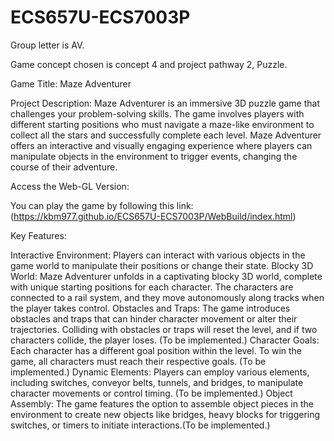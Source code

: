 # ECS657U-ECS7003P
Group letter is AV.

Game concept chosen is concept 4 and project pathway 2, Puzzle.

Game Title: Maze Adventurer

Project Description:
Maze Adventurer is an immersive 3D puzzle game that challenges your problem-solving skills. The game involves players with different starting positions who must navigate a maze-like environment to collect all the stars and successfully complete each level. Maze Adventurer offers an interactive and visually engaging experience where players can manipulate objects in the environment to trigger events, changing the course of their adventure.

Access the Web-GL Version:

You can play the game by following this link: (https://kbm977.github.io/ECS657U-ECS7003P/WebBuild/index.html)

Key Features:

Interactive Environment: Players can interact with various objects in the game world to manipulate their positions or change their state.
Blocky 3D World: Maze Adventurer unfolds in a captivating blocky 3D world, complete with unique starting positions for each character. The characters are connected to a rail system, and they move autonomously along tracks when the player takes control.
Obstacles and Traps: The game introduces obstacles and traps that can hinder character movement or alter their trajectories. Colliding with obstacles or traps will reset the level, and if two characters collide, the player loses. (To be implemented.)
Character Goals: Each character has a different goal position within the level. To win the game, all characters must reach their respective goals. (To be implemented.)
Dynamic Elements: Players can employ various elements, including switches, conveyor belts, tunnels, and bridges, to manipulate character movements or control timing. (To be implemented.)
Object Assembly: The game features the option to assemble object pieces in the environment to create new objects like bridges, heavy blocks for triggering switches, or timers to initiate interactions.(To be implemented.)
